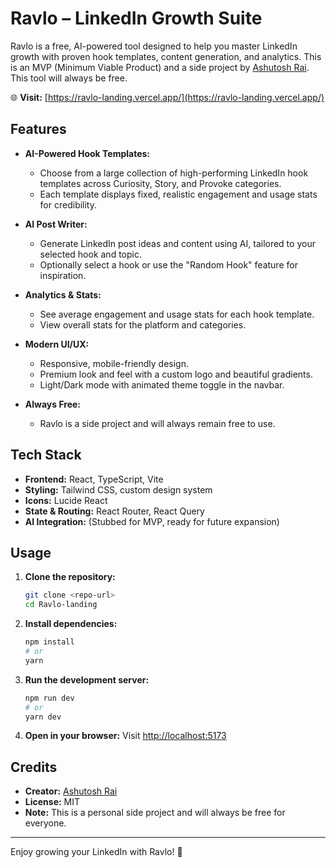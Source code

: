 # Ravlo – LinkedIn Growth Suite

Ravlo is a free, AI-powered tool designed to help you master LinkedIn growth with proven hook templates, content generation, and analytics. This is an MVP (Minimum Viable Product) and a side project by [Ashutosh Rai](https://www.linkedin.com/in/ashusomehow/). This tool will always be free.

🌐 **Visit:** [https://ravlo-landing.vercel.app/](https://ravlo-landing.vercel.app/)

## Features

- **AI-Powered Hook Templates:**
  - Choose from a large collection of high-performing LinkedIn hook templates across Curiosity, Story, and Provoke categories.
  - Each template displays fixed, realistic engagement and usage stats for credibility.

- **AI Post Writer:**
  - Generate LinkedIn post ideas and content using AI, tailored to your selected hook and topic.
  - Optionally select a hook or use the "Random Hook" feature for inspiration.

- **Analytics & Stats:**
  - See average engagement and usage stats for each hook template.
  - View overall stats for the platform and categories.

- **Modern UI/UX:**
  - Responsive, mobile-friendly design.
  - Premium look and feel with a custom logo and beautiful gradients.
  - Light/Dark mode with animated theme toggle in the navbar.

- **Always Free:**
  - Ravlo is a side project and will always remain free to use.

## Tech Stack
- **Frontend:** React, TypeScript, Vite
- **Styling:** Tailwind CSS, custom design system
- **Icons:** Lucide React
- **State & Routing:** React Router, React Query
- **AI Integration:** (Stubbed for MVP, ready for future expansion)

## Usage
1. **Clone the repository:**
   ```sh
   git clone <repo-url>
   cd Ravlo-landing
   ```
2. **Install dependencies:**
   ```sh
   npm install
   # or
   yarn
   ```
3. **Run the development server:**
   ```sh
   npm run dev
   # or
   yarn dev
   ```
4. **Open in your browser:**
   Visit [http://localhost:5173](http://localhost:5173)

## Credits
- **Creator:** [Ashutosh Rai](https://www.linkedin.com/in/ashusomehow/)
- **License:** MIT
- **Note:** This is a personal side project and will always be free for everyone.

---

Enjoy growing your LinkedIn with Ravlo! 🚀 
